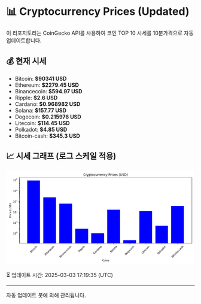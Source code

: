 
# 📊 Cryptocurrency Prices (Updated)

이 리포지토리는 CoinGecko API를 사용하여 코인 TOP 10 시세를 10분가격으로 자동 업데이트합니다.

## 💰 현재 시세
- Bitcoin: **$90341 USD**
- Ethereum: **$2279.45 USD**
- Binancecoin: **$594.97 USD**
- Ripple: **$2.6 USD**
- Cardano: **$0.968982 USD**
- Solana: **$157.77 USD**
- Dogecoin: **$0.215976 USD**
- Litecoin: **$114.45 USD**
- Polkadot: **$4.85 USD**
- Bitcoin-cash: **$345.3 USD**

## 📈 시세 그래프 (로그 스케일 적용)
![Crypto Prices](crypto_prices.png)

⏳ 업데이트 시간: 2025-03-03 17:19:35 (UTC)

---
자동 업데이트 봇에 의해 관리됩니다.
